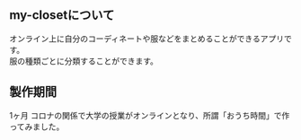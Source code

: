 ## my-closetについて

オンライン上に自分のコーディネートや服などをまとめることができるアプリです。<br>
服の種類ごとに分類することができます。

## 製作期間

1ヶ月
コロナの関係で大学の授業がオンラインとなり、所謂「おうち時間」で作ってみました。

